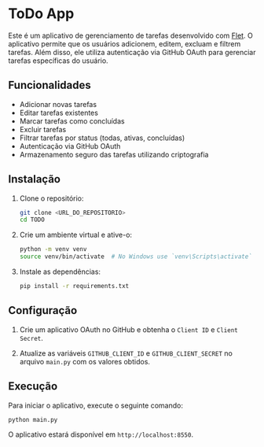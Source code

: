 # ToDo App

Este é um aplicativo de gerenciamento de tarefas desenvolvido com [Flet](https://flet.dev/). O aplicativo permite que os usuários adicionem, editem, excluam e filtrem tarefas. Além disso, ele utiliza autenticação via GitHub OAuth para gerenciar tarefas específicas do usuário.

## Funcionalidades

- Adicionar novas tarefas
- Editar tarefas existentes
- Marcar tarefas como concluídas
- Excluir tarefas
- Filtrar tarefas por status (todas, ativas, concluídas)
- Autenticação via GitHub OAuth
- Armazenamento seguro das tarefas utilizando criptografia

## Instalação

1. Clone o repositório:
    ```sh
    git clone <URL_DO_REPOSITORIO>
    cd TODO
    ```

2. Crie um ambiente virtual e ative-o:
    ```sh
    python -m venv venv
    source venv/bin/activate  # No Windows use `venv\Scripts\activate`
    ```

3. Instale as dependências:
    ```sh
    pip install -r requirements.txt
    ```

## Configuração

1. Crie um aplicativo OAuth no GitHub e obtenha o `Client ID` e `Client Secret`.

2. Atualize as variáveis `GITHUB_CLIENT_ID` e `GITHUB_CLIENT_SECRET` no arquivo `main.py` com os valores obtidos.

## Execução

Para iniciar o aplicativo, execute o seguinte comando:
```sh
python main.py
```

O aplicativo estará disponível em `http://localhost:8550`.